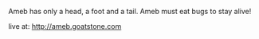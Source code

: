 Ameb has only a head, a foot and a tail.
Ameb must eat bugs to stay alive!

live at:
http://ameb.goatstone.com